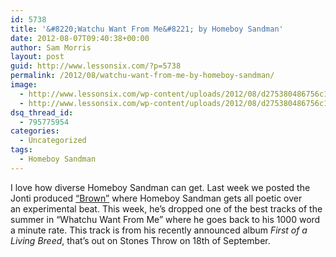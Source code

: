 ```yaml
---
id: 5738
title: '&#8220;Watchu Want From Me&#8221; by Homeboy Sandman'
date: 2012-08-07T09:40:38+00:00
author: Sam Morris
layout: post
guid: http://www.lessonsix.com/?p=5738
permalink: /2012/08/watchu-want-from-me-by-homeboy-sandman/
image:
  - http://www.lessonsix.com/wp-content/uploads/2012/08/d275380486756c1a3888308d9d2ba08e.jpeg
  - http://www.lessonsix.com/wp-content/uploads/2012/08/d275380486756c1a3888308d9d2ba08e.jpeg
dsq_thread_id:
  - 795775954
categories:
  - Uncategorized
tags:
  - Homeboy Sandman
---
```

I love how diverse Homeboy Sandman can get. Last week we posted the Jonti produced [&#8220;Brown&#8221;](http://www.lessonsix.com/2012/07/brown-by-homeboy-sandman/) where Homeboy Sandman gets all poetic over an experimental beat. This week, he&#8217;s dropped one of the best tracks of the summer in &#8220;Whatchu Want From Me&#8221; where he goes back to his 1000 word a minute rate. This track is from his recently announced album _First of a Living Breed_, that&#8217;s out on Stones Throw on 18th of September.